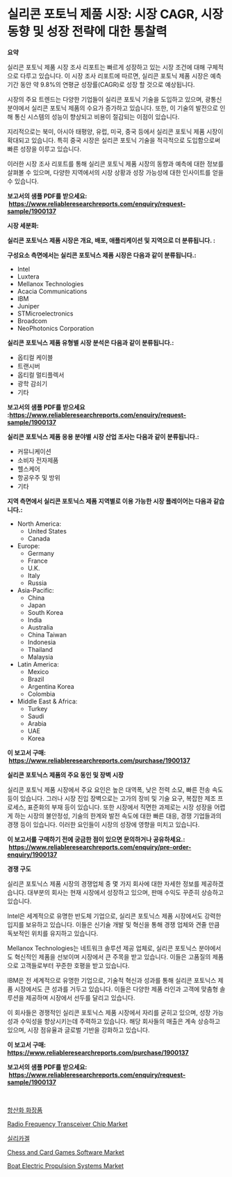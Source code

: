 <p><h1>실리콘 포토닉 제품 시장: 시장 CAGR, 시장 동향 및 성장 전략에 대한 통찰력</h1></p><p><strong>요약</strong></p>
<p><p>실리콘 포토닉 제품 시장 조사 리포트는 빠르게 성장하고 있는 시장 조건에 대해 구체적으로 다루고 있습니다. 이 시장 조사 리포트에 따르면, 실리콘 포토닉 제품 시장은 예측 기간 동안 약 9.8%의 연평균 성장률(CAGR)로 성장 할 것으로 예상됩니다.</p><p>시장의 주요 트렌드는 다양한 기업들이 실리콘 포토닉 기술을 도입하고 있으며, 광통신 분야에서 실리콘 포토닉 제품의 수요가 증가하고 있습니다. 또한, 이 기술의 발전으로 인해 통신 시스템의 성능이 향상되고 비용이 절감되는 이점이 있습니다.</p><p>지리적으로는 북미, 아시아 태평양, 유럽, 미국, 중국 등에서 실리콘 포토닉 제품 시장이 확대되고 있습니다. 특히 중국 시장은 실리콘 포토닉 기술을 적극적으로 도입함으로써 빠른 성장을 이루고 있습니다.</p><p>이러한 시장 조사 리포트를 통해 실리콘 포토닉 제품 시장의 동향과 예측에 대한 정보를 살펴볼 수 있으며, 다양한 지역에서의 시장 상황과 성장 가능성에 대한 인사이트를 얻을 수 있습니다.</p></p>
<p><strong>보고서의 샘플 PDF를 받으세요: &nbsp;<a href="https://www.reliableresearchreports.com/enquiry/request-sample/1900137">https://www.reliableresearchreports.com/enquiry/request-sample/1900137</a></strong></p>
<p><strong>시장 세분화:</strong></p>
<p><strong> 실리콘 포토닉스 제품 시장은 개요, 배포, 애플리케이션 및 지역으로 더 분류됩니다. :</strong></p>
<p><strong>구성요소 측면에서는 실리콘 포토닉스 제품 시장은 다음과 같이 분류됩니다.:</strong></p>
<p><ul><li>Intel</li><li>Luxtera</li><li>Mellanox Technologies</li><li>Acacia Communications</li><li>IBM</li><li>Juniper</li><li>STMicroelectronics</li><li>Broadcom</li><li>NeoPhotonics Corporation</li></ul></p>
<p><strong> 실리콘 포토닉스 제품 유형별 시장 분석은 다음과 같이 분류됩니다.:</strong></p>
<p><ul><li>옵티컬 케이블</li><li>트랜시버</li><li>옵티컬 멀티플렉서</li><li>광학 감쇠기</li><li>기타</li></ul></p>
<p><strong>보고서의 샘플 PDF를 받으세요 :<a href="https://www.reliableresearchreports.com/enquiry/request-sample/1900137">https://www.reliableresearchreports.com/enquiry/request-sample/1900137</a></strong></p>
<p><strong> 실리콘 포토닉스 제품 응용 분야별 시장 산업 조사는 다음과 같이 분류됩니다.:</strong></p>
<p><ul><li>커뮤니케이션</li><li>소비자 전자제품</li><li>헬스케어</li><li>항공우주 및 방위</li><li>기타</li></ul></p>
<p><strong>지역 측면에서 실리콘 포토닉스 제품 지역별로 이용 가능한 시장 플레이어는 다음과 같습니다.:</strong></p>
<p><ul>
    <li>
        North America:
        <ul>
            <li>United States</li>
            <li>Canada</li>
        </ul>
    </li>
    <li>
        Europe:
        <ul>
            <li>Germany</li>
            <li>France</li>
            <li>U.K.</li>
            <li>Italy</li>
            <li>Russia</li>
        </ul>
    </li>
    <li>
        Asia-Pacific:
        <ul>
            <li>China</li>
            <li>Japan</li>
            <li>South Korea</li>
            <li>India</li>
            <li>Australia</li>
            <li>China Taiwan</li>
            <li>Indonesia</li>
            <li>Thailand</li>
            <li>Malaysia</li>
        </ul>
    </li>
    <li>
        Latin America:
        <ul>
            <li>Mexico</li>
            <li>Brazil</li>
            <li>Argentina Korea</li>
            <li>Colombia</li>
        </ul>
    </li>
    <li>
        Middle East & Africa:
        <ul>
            <li>Turkey</li>
            <li>Saudi</li>
            <li>Arabia</li>
            <li>UAE</li>
            <li>Korea</li>
        </ul>
    </li>
    </ul></p>
<p><strong>이 보고서 구매: &nbsp;<a href="https://www.reliableresearchreports.com/purchase/1900137">https://www.reliableresearchreports.com/purchase/1900137</a></strong></p>
<p><strong>실리콘 포토닉스 제품의 주요 동인 및 장벽 시장</strong></p>
<p><p>실리콘 포토닉 제품 시장에서 주요 요인은 높은 대역폭, 낮은 전력 소모, 빠른 전송 속도 등이 있습니다. 그러나 시장 진입 장벽으로는 고가의 장비 및 기술 요구, 복잡한 제조 프로세스, 표준화의 부재 등이 있습니다. 또한 시장에서 직면한 과제로는 시장 성장을 어렵게 하는 시장의 불안정성, 기술의 한계와 발전 속도에 대한 빠른 대응, 경쟁 기업들과의 경쟁 등이 있습니다. 이러한 요인들이 시장의 성장에 영향을 미치고 있습니다.</p></p>
<p><strong>이 보고서를 구매하기 전에 궁금한 점이 있으면 문의하거나 공유하세요.: &nbsp;<a href="https://www.reliableresearchreports.com/enquiry/pre-order-enquiry/1900137">https://www.reliableresearchreports.com/enquiry/pre-order-enquiry/1900137</a></strong></p>
<p><strong>경쟁 구도</strong></p>
<p><p>실리콘 포토닉스 제품 시장의 경쟁업체 중 몇 가지 회사에 대한 자세한 정보를 제공하겠습니다. 대부분의 회사는 현재 시장에서 성장하고 있으며, 판매 수익도 꾸준히 상승하고 있습니다.</p><p>Intel은 세계적으로 유명한 반도체 기업으로, 실리콘 포토닉스 제품 시장에서도 강력한 입지를 보유하고 있습니다. 이들은 신기술 개발 및 혁신을 통해 경쟁 업체와 견줄 만큼 독보적인 위치를 유지하고 있습니다.</p><p>Mellanox Technologies는 네트워크 솔루션 제공 업체로, 실리콘 포토닉스 분야에서도 혁신적인 제품을 선보이며 시장에서 큰 주목을 받고 있습니다. 이들은 고품질의 제품으로 고객들로부터 꾸준한 호평을 받고 있습니다.</p><p>IBM은 전 세계적으로 유명한 기업으로, 기술적 혁신과 성과를 통해 실리콘 포토닉스 제품 시장에서도 큰 성과를 거두고 있습니다. 이들은 다양한 제품 라인과 고객에 맞춤형 솔루션을 제공하며 시장에서 선두를 달리고 있습니다.</p><p>이 회사들은 경쟁적인 실리콘 포토닉스 제품 시장에서 자리를 굳히고 있으며, 성장 가능성과 수익성을 향상시키는데 주력하고 있습니다. 해당 회사들의 매출은 계속 상승하고 있으며, 시장 점유율과 글로벌 기반을 강화하고 있습니다.</p></p>
<p><strong>이 보고서 구매: &nbsp; <a href="https://www.reliableresearchreports.com/purchase/1900137">https://www.reliableresearchreports.com/purchase/1900137</a></strong></p>
<p><strong>보고서의 샘플 PDF를 받으세요: &nbsp;<a href="https://www.reliableresearchreports.com/enquiry/request-sample/1900137">https://www.reliableresearchreports.com/enquiry/request-sample/1900137</a></strong><strong></strong></p>
<p>&nbsp;</p>
<p><p><a href="https://medium.com/@ttmjshfrgiff14/%ED%95%AD%EC%82%B0%ED%99%94-%ED%99%94%EC%9E%A5%ED%92%88-%EC%8B%9C%EC%9E%A5-%EC%A0%84%EB%A7%9D-%EC%8B%9C%EC%9E%A5-%EB%8F%99%ED%96%A5-%EC%84%B1%EC%9E%A5-2024%EB%85%84%EB%B6%80%ED%84%B0-2031%EB%85%84%EA%B9%8C%EC%A7%80-%EC%98%88%EC%B8%A1%EB%90%9C-%EB%B6%80%EB%B6%84-57a447fa1e0a">항산화 화장품</a></p><p><a href="https://view.publitas.com/reportprime-1/radio-frequency-transceiver-chip-market-size-2024-2031-global-industrial-analysis-key-geographical-regions-market-share-top-key-players-product-types-and-forecast-research-report/">Radio Frequency Transceiver Chip Market</a></p><p><a href="https://github.com/vsoq0zknh59/Market-Research-Report-List-1/blob/main/5035914186419.md">실리카겔</a></p><p><a href="https://metal-farmhouse-e95.notion.site/Chess-and-Card-Games-Software-Market-Analysis-Examines-its-Scope-on-Growth-Opportunities-and-Foreca-115975991a9245e68d5fcd1ad3c617ab">Chess and Card Games Software Market</a></p><p><a href="https://crocus-run-b5a.notion.site/Boat-Electric-Propulsion-Systems-Market-Size-Share-Trends-Analysis-Report-By-Application-Regiona-cdcd18d1b92b4763ae4f570179a462d8">Boat Electric Propulsion Systems Market</a></p></p>